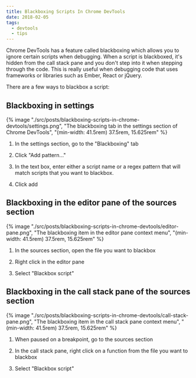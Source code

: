 ```yaml
---
title: Blackboxing Scripts In Chrome DevTools
date: 2018-02-05
tags:
  - devtools
  - tips
---
```


Chrome DevTools has a feature called blackboxing which allows you to ignore certain scripts when debugging. When a script is blackboxed, it's hidden from the call stack pane and you don't step into it when stepping through the code. This is really useful when debugging code that uses frameworks or libraries such as Ember, React or jQuery.

<!-- excerpt -->

There are a few ways to blackbox a script:

## Blackboxing in settings

{% image "./src/posts/blackboxing-scripts-in-chrome-devtools/settings.png", "The blackboxing tab in the settings section of Chrome DevTools", "(min-width: 41.5rem) 37.5rem, 15.625rem" %}

1. In the settings section, go to the "Blackboxing" tab

2. Click "Add pattern..."

3. In the text box, enter either a script name or a regex pattern that will match scripts that you want to blackbox.

4. Click add

## Blackboxing in the editor pane of the sources section

{% image "./src/posts/blackboxing-scripts-in-chrome-devtools/editor-pane.png", "The blackboxing item in the editor pane context menu", "(min-width: 41.5rem) 37.5rem, 15.625rem" %}

1. In the sources section, open the file you want to blackbox

2. Right click in the editor pane

3. Select "Blackbox script"

## Blackboxing in the call stack pane of the sources section

{% image "./src/posts/blackboxing-scripts-in-chrome-devtools/call-stack-pane.png", "The blackboxing item in the call stack pane context menu", "(min-width: 41.5rem) 37.5rem, 15.625rem" %}

1. When paused on a breakpoint, go to the sources section

2. In the call stack pane, right click on a function from the file you want to blackbox

3. Select "Blackbox script"
